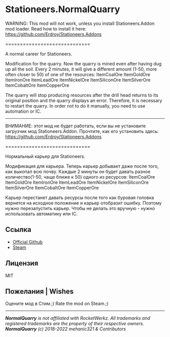 # Stationeers.NormalQuarry

WARNING: This mod will not work, unless you install Stationeers.Addon mod loader.
Read how to install it here: https://github.com/Erdroy/Stationeers.Addons

=============================

A normal career for Stationeers.

Modification for the quarry.
Now the quarry is mined even after having dug up all the soil. Every 2 minutes, it will give a different amount (1-50, more often closer to 50) of one of the resources:
ItemCoalOre
ItemGoldOre
ItemIronOre
ItemLeadOre
ItemNickelOre
ItemSiliconOre
ItemSilverOre
ItemCobaltOre
ItemCopperOre

The quarry will stop producing resources after the drill head returns to its original position and the quarry displays an error.
Therefore, it is necessary to restart the quarry.
In order not to do it manually, you need to use automation or IC.

---

ВНИМАНИЕ: этот мод не будет работать, если вы не установите загрузчик мод Stationeers.Addon.
Прочтите, как его установить здесь: https://github.com/Erdroy/Stationeers.Addons

=============================

Нормальный карьер для Stationeers.

Модификация для карьера.
Теперь карьер добывает даже после того, как выкопал всю почву. Каждые 2 минуты он будет давать разное количество(1-50, чаще ближе к 50) одного из ресурсов:
ItemCoalOre
ItemGoldOre
ItemIronOre
ItemLeadOre
ItemNickelOre
ItemSiliconOre
ItemSilverOre
ItemCobaltOre
ItemCopperOre

Карьер перестанет давать ресурсы после того как буровая головка вернется на исходное положение и карьер отобразит ошибку. 
Поэтому нужно перезапустить карьер. 
Чтобы не делать это вручную - нужно использовать автоматику или IC.

## Ссылка
* [Official Github](https://github.com/mehanic321/Stationeers.NormalQuarry)
* [Steam](https://steamcommunity.com/sharedfiles/filedetails/?id=2621212864)

## Лицензия
MIT

## Пожелания | Wishes
Оцените мод в Стим.;)
Rate the mod on Steam.;)
___
***NormalQuarry** is not affiliated with RocketWerkz. All trademarks and registered trademarks are the property of their respective owners.*<br>
***NormalQuarry** (c) 2018-2022 mehanic321 & Contributors*


